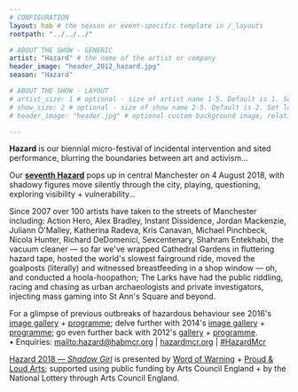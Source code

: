 ```yaml
---
# CONFIGURATION
layout: hab # the season or event-specific template in /_layouts
rootpath: "../../../"

# ABOUT THE SHOW - GENERIC
artist: "Hazard" # the name of the artist or company
header_image: "header_2012_hazard.jpg"   
season: "Hazard"

# ABOUT THE SHOW - LAYOUT
# artist_size: 1 # optional - size of artist name 1-5. Default is 1. Set longer names to lower values
# show_size: 2 # optional - size of show name 2-5. Default is 2. Set longer names to lower values
# header_image: "header.jpg" # optional custom background image, relative to current page

---         
```

**Hazard** is our biennial micro-festival of incidental intervention and sited performance, blurring the boundaries between art and activism…                    
              
Our **[seventh Hazard](/current/2018-springsummer/hazardshadowgirl)** pops up in central Manchester on 4 August 2018, with shadowy figures move silently through the city, playing, questioning, exploring visibility + vulnerability…          
        
Since 2007 over 100 artists have taken to the streets of Manchester including: Action Hero, Alex Bradley, Instant Dissidence, Jordan Mackenzie, Juliann O'Malley, Katherina Radeva, Kris Canavan, Michael Pinchbeck, Nicola Hunter, Richard DeDomenici, Sexcentenary, Shahram Entekhabi, the vacuum cleaner — so far we've wrapped Cathedral Gardens in fluttering hazard tape, hosted the world's slowest fairground ride, moved the goalposts (literally) and witnessed breastfeeding in a shop window — oh, and conducted a hoola-hoopathon; The Larks have had the public riddling, racing and chasing as urban archaeologists and private investigators, injecting mass gaming into St Ann's Square and beyond.             
              
For a glimpse of previous outbreaks of hazardous behaviour see 2016's [image gallery](/galleries/2016-hazard) + [programme](/archive/2016-hazard); delve further with 2014's [image gallery](/galleries/2014-hazard) + [programme](/archive/2014-hazard); go even further back with 2012's [gallery](/galleries/2012-hazard) + [programme](/archive/2012-hazard).               
• Enquiries: <mailto:hazard@habmcr.org> | <a href="http://hazardmcr.org" target="_blank">hazardmcr.org</a> | <a href="http://twitter.com/hashtag/HazardMcr" target="_blank">#HazardMcr</a>               
                
[Hazard 2018 — *Shadow Girl*](/current/2018-springsummer/hazardshadowgirl) is presented by [Word of Warning](/) + <a href="http://proudandloudarts.com" target="_blank">Proud & Loud Arts</a>; supported using public funding by Arts Council England + by the National Lottery through Arts Council England.
